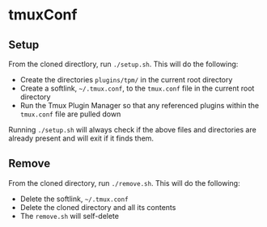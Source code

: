 # tmuxConf
## Setup
From the cloned directlory, run `./setup.sh`. This will do the following:
* Create the directories `plugins/tpm/` in the current root directory
* Create a softlink, `~/.tmux.conf`, to the `tmux.conf` file in the current root directory
* Run the Tmux Plugin Manager so that any referenced plugins within the `tmux.conf` file are pulled down

Running `./setup.sh` will always check if the above files and directories are already present and will exit if it finds them.

## Remove
From the cloned directory, run `./remove.sh`. This will do the following:
* Delete the softlink, `~/.tmux.conf`
* Delete the cloned directory and all its contents
* The `remove.sh` will self-delete
